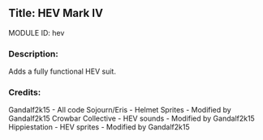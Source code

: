 ## Title: HEV Mark IV

MODULE ID: hev

### Description:

Adds a fully functional HEV suit.

### Credits:
Gandalf2k15 - All code
Sojourn/Eris - Helmet Sprites - Modified by Gandalf2k15
Crowbar Collective - HEV sounds - Modified by Gandalf2k15
Hippiestation - HEV sprites - Modified by Gandalf2k15

